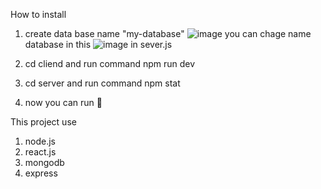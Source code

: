 How to install
  1. create data base name "my-database"
  ![image](https://github.com/PhurinGZ/webBlogDemo-live/assets/120617446/5eaa07b5-9e26-4de6-a334-f21ccc966d5d)
 you can chage name database in this
 ![image](https://github.com/PhurinGZ/webBlogDemo-live/assets/120617446/d2966129-8b2e-4b25-a184-309255458654)
 in sever.js

  3. cd cliend and run command npm run dev
  4. cd server and run command npm stat
  5. now you can run 🏃

This project use
  1. node.js
  2. react.js
  3. mongodb
  4. express
